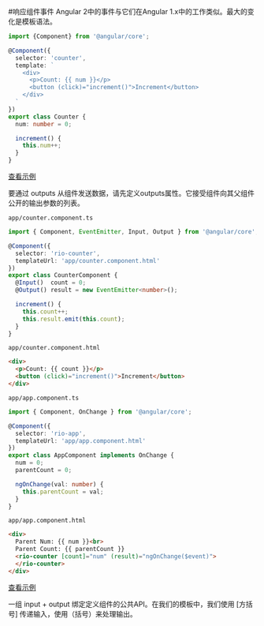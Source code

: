 #响应组件事件
Angular 2中的事件与它们在Angular 1.x中的工作类似。最大的变化是模板语法。
```typescript
import {Component} from '@angular/core';

@Component({
  selector: 'counter',
  template: `
    <div>
      <p>Count: {{ num }}</p>
      <button (click)="increment()">Increment</button>
    </div>
  `
})
export class Counter {
  num: number = 0;

  increment() {
    this.num++;
  }
}
```
[查看示例](http://plnkr.co/edit/15wHrpea6GY7yLr7hl61?p=preview)

要通过 outputs 从组件发送数据，请先定义outputs属性。它接受组件向其父组件公开的输出参数的列表。

`app/counter.component.ts`

```typescript
import { Component, EventEmitter, Input, Output } from '@angular/core';

@Component({
  selector: 'rio-counter',
  templateUrl: 'app/counter.component.html'
})
export class CounterComponent {
  @Input()  count = 0;
  @Output() result = new EventEmitter<number>();

  increment() {
    this.count++;
    this.result.emit(this.count);
  }
}
```

`app/counter.component.html`

```html
<div>
  <p>Count: {{ count }}</p>
  <button (click)="increment()">Increment</button>
</div>
```

`app/app.component.ts`

```typescript
import { Component, OnChange } from '@angular/core';

@Component({
  selector: 'rio-app',
  templateUrl: 'app/app.component.html'
})
export class AppComponent implements OnChange {
  num = 0;
  parentCount = 0;

  ngOnChange(val: number) {
    this.parentCount = val;
  }
}
```

`app/app.component.html`

```html
<div>
  Parent Num: {{ num }}<br>
  Parent Count: {{ parentCount }}
  <rio-counter [count]="num" (result)="ngOnChange($event)">
  </rio-counter>
</div>
```

[查看示例](http://plnkr.co/edit/iwQePN?p=preview)

一组 input + output 绑定定义组件的公共API。在我们的模板中，我们使用 [方括号] 传递输入，使用（括号）来处理输出。